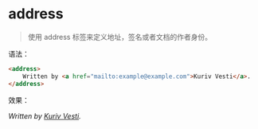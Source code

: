 # address

> 使用 address 标签来定义地址，签名或者文档的作者身份。

语法：

```html
<address>
    Written by <a href="mailto:example@example.com">Kuriv Vesti</a>.
</address>
```

效果：

<address>
    Written by <a href="mailto:example@example.com">Kuriv Vesti</a>.
</address>